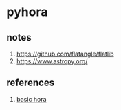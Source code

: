 # pyhora

## notes
1. https://github.com/flatangle/flatlib
2. https://www.astropy.org/

## references
1. [basic hora](http://www.horasad.com/download/ebooks/%e0%b9%82%e0%b8%ab%e0%b8%a3%e0%b8%b2%e0%b8%a8%e0%b8%b2%e0%b8%aa%e0%b8%95%e0%b8%a3%e0%b9%8c%e0%b9%83%e0%b8%99%e0%b8%a7%e0%b8%a3%e0%b8%a3%e0%b8%93%e0%b8%84%e0%b8%94%e0%b8%b5%20%e0%b8%ad.%e0%b9%80%e0%b8%97%e0%b8%9e%e0%b8%a2%e0%b9%8c.pdf)